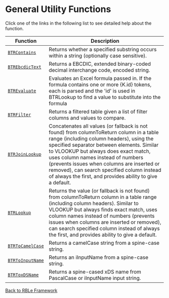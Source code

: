# General Utility Functions

Click one of the links in the following list to see detailed help about the function.

Function | Description
---|---
[`BTRContains`](GeneralUtilityHelpers/BTRContains.md) | Returns whether a specified substring occurs within a string (optionally case sensitive).
[`BTREbcdicText`](GeneralUtilityHelpers/BTREbcdicText.md) | Returns a EBCDIC, extended binary-coded decimal interchange code, encoded string.
[`BTREvaluate`](GeneralUtilityHelpers/BTREvaluate.md) | Evaluates an Excel formula passed in.  If the formula contains one or more {K.id} tokens, each is parsed and the 'id' is used in BTRLookup to find a value to substitute into the formula
[`BTRFilter`](GeneralUtilityHelpers/BTRFilter.md) | Returns a filtered table given a list of filter columns and values to compare.
[`BTRJoinLookup`](GeneralUtilityHelpers/BTRJoinLookup.md) | Concatenates all values (or fallback is not found) from columnToReturn column in a table range (including column headers), using the specified separator between elements.  Similar to VLOOKUP but always does exact match, uses column names instead of numbers (prevents issues when columns are inserted or removed), can search specified column instead of always the first, and provides ability to give a default.
[`BTRLookup`](GeneralUtilityHelpers/BTRLookup.md) | Returns the value (or fallback is not found) from columnToReturn column in a table range (including column headers).  Similar to VLOOKUP but always finds exact match, uses column names instead of numbers (prevents issues when columns are inserted or removed), can search specified column instead of always the first, and provides ability to give a default.
[`BTRToCamelCase`](GeneralUtilityHelpers/BTRToCamelCase.md) | Returns a camelCase string from a spine-case string.
[`BTRToInputName`](GeneralUtilityHelpers/BTRToInputName.md) | Returns an iInputName from a spine-case string.
[`BTRToxDSName`](GeneralUtilityHelpers/BTRToxDSName.md) | Returns a spine-cased xDS name from PascalCase or iInputName input string.


[Back to RBLe Framework](/RBLe/RBLe.md)